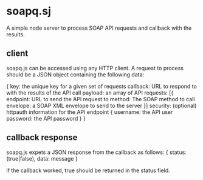 soapq.sj
=======

A simple node server to process SOAP API requests and callback with the results.

client
------

soapq.js can be accessed using any HTTP client. A request to process should be a JSON
object containing the following data:

{
  key: the unique key for a given set of requests
  callback: URL to respond to with the results of the API call
  payload: an array of API requests:
    [{
      endpoint: URL to send the API request to
      method: The SOAP method to call
      envelope: a SOAP XML envelope to send to the server
    }]
  security: (optional) httpauth information for the API endpoint
    {
      username: the API user
      password: the API password
    }
}

callback response
-----------------

soapq.js expets a JSON response from the callback as follows:
{ status: (true|false), data: message }

if the callback worked, true should be returned in the status field.

